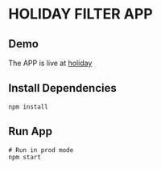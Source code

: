 # HOLIDAY FILTER APP

## Demo

The APP is live at [holiday](https://calender-filter.herokuapp.com/)

## Install Dependencies

```
npm install
```

## Run App

```
# Run in prod mode
npm start
```

